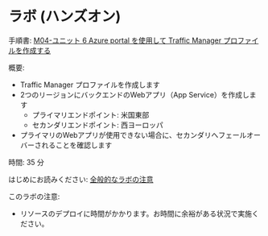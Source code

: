 # ラボ (ハンズオン)

手順書: [M04-ユニット 6 Azure portal を使用して Traffic Manager プロファイルを作成する](https://github.com/MicrosoftLearning/AZ-700-Designing-and-Implementing-Microsoft-Azure-Networking-Solutions.ja-jp/blob/main/Instructions/Exercises/M04-Unit%206%20Create%20a%20Traffic%20Manager%20profile%20using%20the%20Azure%20portal.md)

概要:
- Traffic Manager プロファイルを作成します
- 2つのリージョンにバックエンドのWebアプリ（App Service）を作成します
  - プライマリエンドポイント: 米国東部
  - セカンダリエンドポイント: 西ヨーロッパ
- プライマリのWebアプリが使用できない場合に、セカンダリへフェールオーバーされることを確認します

時間: 35 分

はじめにお読みください: [全般的なラボの注意](lab.md)

このラボの注意:
- リソースのデプロイに時間がかかります。お時間に余裕がある状況で実施ください。
